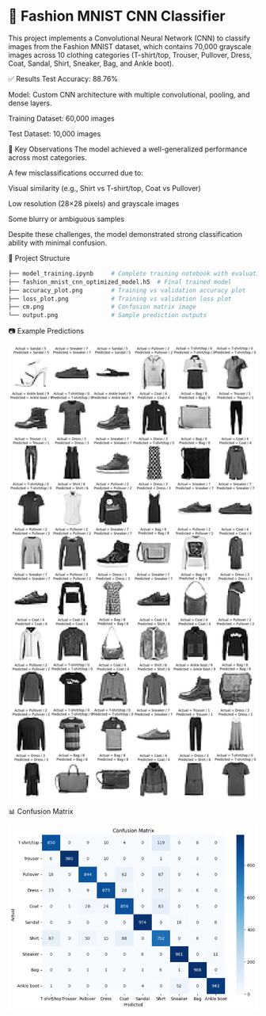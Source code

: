 # 👕 Fashion MNIST CNN Classifier

This project implements a Convolutional Neural Network (CNN) to classify images from the Fashion MNIST dataset, which contains 70,000 grayscale images across 10 clothing categories (T-shirt/top, Trouser, Pullover, Dress, Coat, Sandal, Shirt, Sneaker, Bag, and Ankle boot).

✅ Results
Test Accuracy: 88.76%

Model: Custom CNN architecture with multiple convolutional, pooling, and dense layers.

Training Dataset: 60,000 images

Test Dataset: 10,000 images

📌 Key Observations
The model achieved a well-generalized performance across most categories.

A few misclassifications occurred due to:

Visual similarity (e.g., Shirt vs T-shirt/top, Coat vs Pullover)

Low resolution (28×28 pixels) and grayscale images

Some blurry or ambiguous samples

Despite these challenges, the model demonstrated strong classification ability with minimal confusion.

📂 Project Structure
```bash
├── model_training.ipynb     # Complete training notebook with evaluation
├── fashion_mnist_cnn_optimized_model.h5  # Final trained model
├── accuracy_plot.png        # Training vs validation accuracy plot
├── loss_plot.png            # Training vs validation loss plot
├── cm.png                   # Confusion matrix image
└── output.png               # Sample prediction outputs
```

📷 Example Predictions

<img src="output.png" width="700">

📊 Confusion Matrix

<img src="cm.png" width="700">
